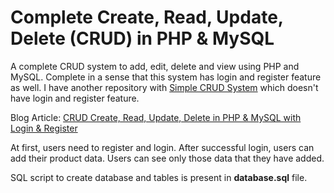 Complete Create, Read, Update, Delete (CRUD) in PHP & MySQL
========

A complete CRUD system to add, edit, delete and view using PHP and MySQL. Complete in a sense that this system has login and register feature as well. I have another repository with [Simple CRUD System](https://github.com/chapagain/crud-php-simple) which doesn't have login and register feature.

Blog Article: [CRUD Create, Read, Update, Delete in PHP & MySQL with Login & Register](http://blog.chapagain.com.np/crud-create-read-update-delete-php-mysql-login-register/)

At first, users need to register and login. After successful login, users can add their product data. Users can see only those data that they have added.

SQL script to create database and tables is present in **database.sql** file.


